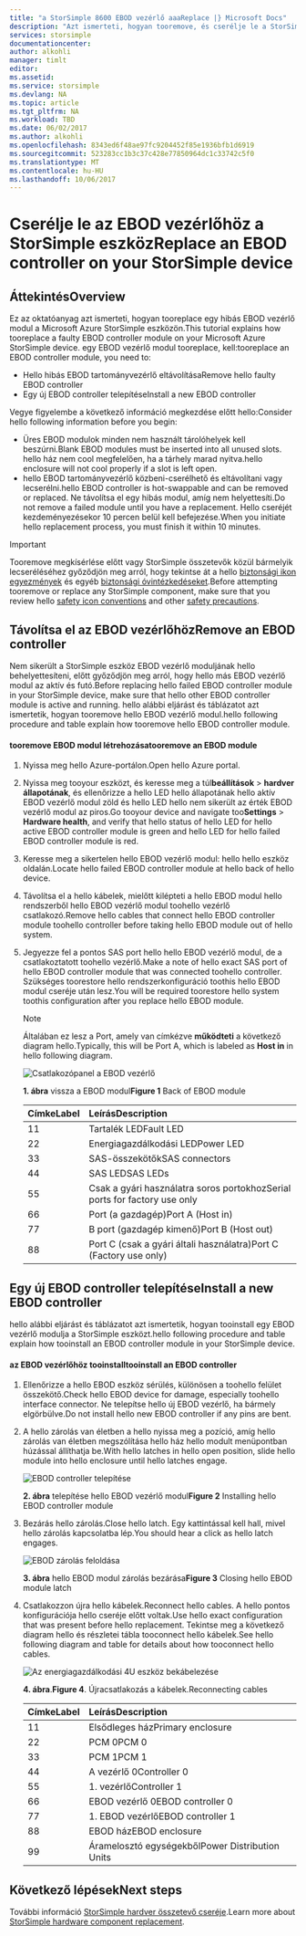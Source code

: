 ```yaml
---
title: "a StorSimple 8600 EBOD vezérlő aaaReplace |} Microsoft Docs"
description: "Azt ismerteti, hogyan tooremove, és cserélje le a StorSimple 8600 eszközön legalább az egyik EBOD tartományvezérlők."
services: storsimple
documentationcenter: 
author: alkohli
manager: timlt
editor: 
ms.assetid: 
ms.service: storsimple
ms.devlang: NA
ms.topic: article
ms.tgt_pltfrm: NA
ms.workload: TBD
ms.date: 06/02/2017
ms.author: alkohli
ms.openlocfilehash: 8343ed6f48ae97fc9204452f85e1936bfb1d6919
ms.sourcegitcommit: 523283cc1b3c37c428e77850964dc1c33742c5f0
ms.translationtype: MT
ms.contentlocale: hu-HU
ms.lasthandoff: 10/06/2017
---
```

# <a name="replace-an-ebod-controller-on-your-storsimple-device"></a><span data-ttu-id="4b55c-103">Cserélje le az EBOD vezérlőhöz a StorSimple eszköz</span><span class="sxs-lookup"><span data-stu-id="4b55c-103">Replace an EBOD controller on your StorSimple device</span></span>

## <a name="overview"></a><span data-ttu-id="4b55c-104">Áttekintés</span><span class="sxs-lookup"><span data-stu-id="4b55c-104">Overview</span></span>
<span data-ttu-id="4b55c-105">Ez az oktatóanyag azt ismerteti, hogyan tooreplace egy hibás EBOD vezérlő modul a Microsoft Azure StorSimple eszközön.</span><span class="sxs-lookup"><span data-stu-id="4b55c-105">This tutorial explains how tooreplace a faulty EBOD controller module on your Microsoft Azure StorSimple device.</span></span> <span data-ttu-id="4b55c-106">egy EBOD vezérlő modul tooreplace, kell:</span><span class="sxs-lookup"><span data-stu-id="4b55c-106">tooreplace an EBOD controller module, you need to:</span></span>

* <span data-ttu-id="4b55c-107">Hello hibás EBOD tartományvezérlő eltávolítása</span><span class="sxs-lookup"><span data-stu-id="4b55c-107">Remove hello faulty EBOD controller</span></span>
* <span data-ttu-id="4b55c-108">Egy új EBOD controller telepítése</span><span class="sxs-lookup"><span data-stu-id="4b55c-108">Install a new EBOD controller</span></span>

<span data-ttu-id="4b55c-109">Vegye figyelembe a következő információ megkezdése előtt hello:</span><span class="sxs-lookup"><span data-stu-id="4b55c-109">Consider hello following information before you begin:</span></span>

* <span data-ttu-id="4b55c-110">Üres EBOD modulok minden nem használt tárolóhelyek kell beszúrni.</span><span class="sxs-lookup"><span data-stu-id="4b55c-110">Blank EBOD modules must be inserted into all unused slots.</span></span> <span data-ttu-id="4b55c-111">hello ház nem cool megfelelően, ha a tárhely marad nyitva.</span><span class="sxs-lookup"><span data-stu-id="4b55c-111">hello enclosure will not cool properly if a slot is left open.</span></span>
* <span data-ttu-id="4b55c-112">hello EBOD tartományvezérlő közbeni-cserélhető és eltávolítani vagy lecserélni.</span><span class="sxs-lookup"><span data-stu-id="4b55c-112">hello EBOD controller is hot-swappable and can be removed or replaced.</span></span> <span data-ttu-id="4b55c-113">Ne távolítsa el egy hibás modul, amíg nem helyettesíti.</span><span class="sxs-lookup"><span data-stu-id="4b55c-113">Do not remove a failed module until you have a replacement.</span></span> <span data-ttu-id="4b55c-114">Hello cseréjét kezdeményezésekor 10 percen belül kell befejezése.</span><span class="sxs-lookup"><span data-stu-id="4b55c-114">When you initiate hello replacement process, you must finish it within 10 minutes.</span></span>

> [!IMPORTANT]
> <span data-ttu-id="4b55c-115">Tooremove megkísérlése előtt vagy StorSimple összetevők közül bármelyik lecseréléséhez győződjön meg arról, hogy tekintse át a hello [biztonsági ikon egyezmények](storsimple-safety.md#safety-icon-conventions) és egyéb [biztonsági óvintézkedéseket](storsimple-safety.md).</span><span class="sxs-lookup"><span data-stu-id="4b55c-115">Before attempting tooremove or replace any StorSimple component, make sure that you review hello [safety icon conventions](storsimple-safety.md#safety-icon-conventions) and other [safety precautions](storsimple-safety.md).</span></span>

## <a name="remove-an-ebod-controller"></a><span data-ttu-id="4b55c-116">Távolítsa el az EBOD vezérlőhöz</span><span class="sxs-lookup"><span data-stu-id="4b55c-116">Remove an EBOD controller</span></span>
<span data-ttu-id="4b55c-117">Nem sikerült a StorSimple eszköz EBOD vezérlő moduljának hello behelyettesíteni, előtt győződjön meg arról, hogy hello más EBOD vezérlő modul az aktív és futó.</span><span class="sxs-lookup"><span data-stu-id="4b55c-117">Before replacing hello failed EBOD controller module in your StorSimple device, make sure that hello other EBOD controller module is active and running.</span></span> <span data-ttu-id="4b55c-118">hello alábbi eljárást és táblázatot azt ismertetik, hogyan tooremove hello EBOD vezérlő modul.</span><span class="sxs-lookup"><span data-stu-id="4b55c-118">hello following procedure and table explain how tooremove hello EBOD controller module.</span></span>

#### <a name="tooremove-an-ebod-module"></a><span data-ttu-id="4b55c-119">tooremove EBOD modul létrehozása</span><span class="sxs-lookup"><span data-stu-id="4b55c-119">tooremove an EBOD module</span></span>
1. <span data-ttu-id="4b55c-120">Nyissa meg hello Azure-portálon.</span><span class="sxs-lookup"><span data-stu-id="4b55c-120">Open hello Azure portal.</span></span>
2. <span data-ttu-id="4b55c-121">Nyissa meg tooyour eszközt, és keresse meg a túl**beállítások** > **hardver állapotának**, és ellenőrizze a hello LED hello állapotának hello aktív EBOD vezérlő modul zöld és hello LED hello nem sikerült az érték EBOD vezérlő modul az piros.</span><span class="sxs-lookup"><span data-stu-id="4b55c-121">Go tooyour device and navigate too**Settings** > **Hardware health**, and verify that hello status of hello LED for hello active EBOD controller module is green and hello LED for hello failed EBOD controller module is red.</span></span>
3. <span data-ttu-id="4b55c-122">Keresse meg a sikertelen hello EBOD vezérlő modul: hello hello eszköz oldalán.</span><span class="sxs-lookup"><span data-stu-id="4b55c-122">Locate hello failed EBOD controller module at hello back of hello device.</span></span>
4. <span data-ttu-id="4b55c-123">Távolítsa el a hello kábelek, mielőtt kilépteti a hello EBOD modul hello rendszerből hello EBOD vezérlő modul toohello vezérlő csatlakozó.</span><span class="sxs-lookup"><span data-stu-id="4b55c-123">Remove hello cables that connect hello EBOD controller module toohello controller before taking hello EBOD module out of hello system.</span></span>
5. <span data-ttu-id="4b55c-124">Jegyezze fel a pontos SAS port hello hello EBOD vezérlő modul, de a csatlakoztatott toohello vezérlő.</span><span class="sxs-lookup"><span data-stu-id="4b55c-124">Make a note of hello exact SAS port of hello EBOD controller module that was connected toohello controller.</span></span> <span data-ttu-id="4b55c-125">Szükséges toorestore hello rendszerkonfiguráció toothis hello EBOD modul cseréje után lesz.</span><span class="sxs-lookup"><span data-stu-id="4b55c-125">You will be required toorestore hello system toothis configuration after you replace hello EBOD module.</span></span>
   
   > [!NOTE]
   > <span data-ttu-id="4b55c-126">Általában ez lesz a Port, amely van címkézve **működteti** a következő diagram hello.</span><span class="sxs-lookup"><span data-stu-id="4b55c-126">Typically, this will be Port A, which is labeled as **Host in** in hello following diagram.</span></span>
   
    ![Csatlakozópanel a EBOD vezérlő](./media/storsimple-ebod-controller-replacement/IC741049.png)
   
     <span data-ttu-id="4b55c-128">**1. ábra** vissza a EBOD modul</span><span class="sxs-lookup"><span data-stu-id="4b55c-128">**Figure 1** Back of EBOD module</span></span>
   
   | <span data-ttu-id="4b55c-129">Címke</span><span class="sxs-lookup"><span data-stu-id="4b55c-129">Label</span></span> | <span data-ttu-id="4b55c-130">Leírás</span><span class="sxs-lookup"><span data-stu-id="4b55c-130">Description</span></span> |
   |:--- |:--- |
   | <span data-ttu-id="4b55c-131">1</span><span class="sxs-lookup"><span data-stu-id="4b55c-131">1</span></span> |<span data-ttu-id="4b55c-132">Tartalék LED</span><span class="sxs-lookup"><span data-stu-id="4b55c-132">Fault LED</span></span> |
   | <span data-ttu-id="4b55c-133">2</span><span class="sxs-lookup"><span data-stu-id="4b55c-133">2</span></span> |<span data-ttu-id="4b55c-134">Energiagazdálkodási LED</span><span class="sxs-lookup"><span data-stu-id="4b55c-134">Power LED</span></span> |
   | <span data-ttu-id="4b55c-135">3</span><span class="sxs-lookup"><span data-stu-id="4b55c-135">3</span></span> |<span data-ttu-id="4b55c-136">SAS-összekötők</span><span class="sxs-lookup"><span data-stu-id="4b55c-136">SAS connectors</span></span> |
   | <span data-ttu-id="4b55c-137">4</span><span class="sxs-lookup"><span data-stu-id="4b55c-137">4</span></span> |<span data-ttu-id="4b55c-138">SAS LED</span><span class="sxs-lookup"><span data-stu-id="4b55c-138">SAS LEDs</span></span> |
   | <span data-ttu-id="4b55c-139">5</span><span class="sxs-lookup"><span data-stu-id="4b55c-139">5</span></span> |<span data-ttu-id="4b55c-140">Csak a gyári használatra soros portokhoz</span><span class="sxs-lookup"><span data-stu-id="4b55c-140">Serial ports for factory use only</span></span> |
   | <span data-ttu-id="4b55c-141">6</span><span class="sxs-lookup"><span data-stu-id="4b55c-141">6</span></span> |<span data-ttu-id="4b55c-142">Port (a gazdagép)</span><span class="sxs-lookup"><span data-stu-id="4b55c-142">Port A (Host in)</span></span> |
   | <span data-ttu-id="4b55c-143">7</span><span class="sxs-lookup"><span data-stu-id="4b55c-143">7</span></span> |<span data-ttu-id="4b55c-144">B port (gazdagép kimenő)</span><span class="sxs-lookup"><span data-stu-id="4b55c-144">Port B (Host out)</span></span> |
   | <span data-ttu-id="4b55c-145">8</span><span class="sxs-lookup"><span data-stu-id="4b55c-145">8</span></span> |<span data-ttu-id="4b55c-146">Port C (csak a gyári általi használatra)</span><span class="sxs-lookup"><span data-stu-id="4b55c-146">Port C (Factory use only)</span></span> |

## <a name="install-a-new-ebod-controller"></a><span data-ttu-id="4b55c-147">Egy új EBOD controller telepítése</span><span class="sxs-lookup"><span data-stu-id="4b55c-147">Install a new EBOD controller</span></span>
<span data-ttu-id="4b55c-148">hello alábbi eljárást és táblázatot azt ismertetik, hogyan tooinstall egy EBOD vezérlő modulja a StorSimple eszközt.</span><span class="sxs-lookup"><span data-stu-id="4b55c-148">hello following procedure and table explain how tooinstall an EBOD controller module in your StorSimple device.</span></span>

#### <a name="tooinstall-an-ebod-controller"></a><span data-ttu-id="4b55c-149">az EBOD vezérlőhöz tooinstall</span><span class="sxs-lookup"><span data-stu-id="4b55c-149">tooinstall an EBOD controller</span></span>
1. <span data-ttu-id="4b55c-150">Ellenőrizze a hello EBOD eszköz sérülés, különösen a toohello felület összekötő.</span><span class="sxs-lookup"><span data-stu-id="4b55c-150">Check hello EBOD device for damage, especially toohello interface connector.</span></span> <span data-ttu-id="4b55c-151">Ne telepítse hello új EBOD vezérlő, ha bármely elgörbülve.</span><span class="sxs-lookup"><span data-stu-id="4b55c-151">Do not install hello new EBOD controller if any pins are bent.</span></span>
2. <span data-ttu-id="4b55c-152">A hello zárolás van életben a hello nyissa meg a pozíció, amíg hello zárolás van életben megszólítása hello ház hello modult menüpontban húzással állíthatja be.</span><span class="sxs-lookup"><span data-stu-id="4b55c-152">With hello latches in hello open position, slide hello module into hello enclosure until hello latches engage.</span></span>
   
    ![EBOD controller telepítése](./media/storsimple-ebod-controller-replacement/IC741050.png)
   
    <span data-ttu-id="4b55c-154">**2. ábra** telepítése hello EBOD vezérlő modul</span><span class="sxs-lookup"><span data-stu-id="4b55c-154">**Figure 2**  Installing hello EBOD controller module</span></span>
3. <span data-ttu-id="4b55c-155">Bezárás hello zárolás.</span><span class="sxs-lookup"><span data-stu-id="4b55c-155">Close hello latch.</span></span> <span data-ttu-id="4b55c-156">Egy kattintással kell hall, mivel hello zárolás kapcsolatba lép.</span><span class="sxs-lookup"><span data-stu-id="4b55c-156">You should hear a click as hello latch engages.</span></span>
   
    ![EBOD zárolás feloldása](./media/storsimple-ebod-controller-replacement/IC741047.png)
   
    <span data-ttu-id="4b55c-158">**3. ábra** hello EBOD modul zárolás bezárása</span><span class="sxs-lookup"><span data-stu-id="4b55c-158">**Figure 3**  Closing hello EBOD module latch</span></span>
4. <span data-ttu-id="4b55c-159">Csatlakozzon újra hello kábelek.</span><span class="sxs-lookup"><span data-stu-id="4b55c-159">Reconnect hello cables.</span></span> <span data-ttu-id="4b55c-160">A hello pontos konfigurációja hello cseréje előtt voltak.</span><span class="sxs-lookup"><span data-stu-id="4b55c-160">Use hello exact configuration that was present before hello replacement.</span></span> <span data-ttu-id="4b55c-161">Tekintse meg a következő diagram hello és részletei tábla tooconnect hello kábelek.</span><span class="sxs-lookup"><span data-stu-id="4b55c-161">See hello following diagram and table for details about how tooconnect hello cables.</span></span>
   
    ![Az energiagazdálkodási 4U eszköz bekábelezése](./media/storsimple-ebod-controller-replacement/IC770723.png)
   
    <span data-ttu-id="4b55c-163">**4. ábra**.</span><span class="sxs-lookup"><span data-stu-id="4b55c-163">**Figure 4**.</span></span> <span data-ttu-id="4b55c-164">Újracsatlakozás a kábelek.</span><span class="sxs-lookup"><span data-stu-id="4b55c-164">Reconnecting cables</span></span>
   
   | <span data-ttu-id="4b55c-165">Címke</span><span class="sxs-lookup"><span data-stu-id="4b55c-165">Label</span></span> | <span data-ttu-id="4b55c-166">Leírás</span><span class="sxs-lookup"><span data-stu-id="4b55c-166">Description</span></span> |
   |:--- |:--- |
   | <span data-ttu-id="4b55c-167">1</span><span class="sxs-lookup"><span data-stu-id="4b55c-167">1</span></span> |<span data-ttu-id="4b55c-168">Elsődleges ház</span><span class="sxs-lookup"><span data-stu-id="4b55c-168">Primary enclosure</span></span> |
   | <span data-ttu-id="4b55c-169">2</span><span class="sxs-lookup"><span data-stu-id="4b55c-169">2</span></span> |<span data-ttu-id="4b55c-170">PCM 0</span><span class="sxs-lookup"><span data-stu-id="4b55c-170">PCM 0</span></span> |
   | <span data-ttu-id="4b55c-171">3</span><span class="sxs-lookup"><span data-stu-id="4b55c-171">3</span></span> |<span data-ttu-id="4b55c-172">PCM 1</span><span class="sxs-lookup"><span data-stu-id="4b55c-172">PCM 1</span></span> |
   | <span data-ttu-id="4b55c-173">4</span><span class="sxs-lookup"><span data-stu-id="4b55c-173">4</span></span> |<span data-ttu-id="4b55c-174">A vezérlő 0</span><span class="sxs-lookup"><span data-stu-id="4b55c-174">Controller 0</span></span> |
   | <span data-ttu-id="4b55c-175">5</span><span class="sxs-lookup"><span data-stu-id="4b55c-175">5</span></span> |<span data-ttu-id="4b55c-176">1. vezérlő</span><span class="sxs-lookup"><span data-stu-id="4b55c-176">Controller 1</span></span> |
   | <span data-ttu-id="4b55c-177">6</span><span class="sxs-lookup"><span data-stu-id="4b55c-177">6</span></span> |<span data-ttu-id="4b55c-178">EBOD vezérlő 0</span><span class="sxs-lookup"><span data-stu-id="4b55c-178">EBOD controller 0</span></span> |
   | <span data-ttu-id="4b55c-179">7</span><span class="sxs-lookup"><span data-stu-id="4b55c-179">7</span></span> |<span data-ttu-id="4b55c-180">1. EBOD vezérlő</span><span class="sxs-lookup"><span data-stu-id="4b55c-180">EBOD controller 1</span></span> |
   | <span data-ttu-id="4b55c-181">8</span><span class="sxs-lookup"><span data-stu-id="4b55c-181">8</span></span> |<span data-ttu-id="4b55c-182">EBOD ház</span><span class="sxs-lookup"><span data-stu-id="4b55c-182">EBOD enclosure</span></span> |
   | <span data-ttu-id="4b55c-183">9</span><span class="sxs-lookup"><span data-stu-id="4b55c-183">9</span></span> |<span data-ttu-id="4b55c-184">Áramelosztó egységekből</span><span class="sxs-lookup"><span data-stu-id="4b55c-184">Power Distribution Units</span></span> |

## <a name="next-steps"></a><span data-ttu-id="4b55c-185">Következő lépések</span><span class="sxs-lookup"><span data-stu-id="4b55c-185">Next steps</span></span>
<span data-ttu-id="4b55c-186">További információ [StorSimple hardver összetevő cseréje](storsimple-8000-hardware-component-replacement.md).</span><span class="sxs-lookup"><span data-stu-id="4b55c-186">Learn more about [StorSimple hardware component replacement](storsimple-8000-hardware-component-replacement.md).</span></span>

